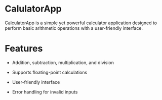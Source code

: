 # CalulatorApp

CalculatorApp is a simple yet powerful calculator application designed to perform basic arithmetic operations with a user-friendly interface.

# Features
- Addition, subtraction, multiplication, and division

- Supports floating-point calculations

- User-friendly interface

- Error handling for invalid inputs
